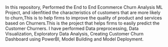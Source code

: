   In this repository, Performed the End to End Ecommerce Churn Analysis ML Project, and idenfitied the characteristics 
of customers that are more likely to churn,This is to help firms to improve the quality of product and services 
based on Churners.This is the project that helps firms to easily predict the Customer Churners. I have performed
Data preprocessing, Data Visualization, Exploratory Data Analysis, Creating Customer Churn Dashboard using PowerBI,
Model Building and Model Deployment. 


